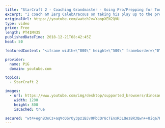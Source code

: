 ```yaml
---
title: "StarCraft 2 - Coaching Grandmaster - Going Pro/Prepping for Tournaments"
excerpt: "I coach GM Zerg CalebAracous on taking his play up to the pro level and preparing for tournaments.\r \r Notes: https://docs.google.com/document/d/1F0z17cftqf0r7R4gq9UBJye9I3H1YszhgXBvrMUAscE/edit?usp=sharing -- Watch live at https://www.twitch.tv/x5_pig"
originalUrl: https://youtube.com/watch?v=YanpXEN2QVU
type: video
price: Free
length: PT41M43S
publishedDateTime: 2018-12-21T08:42:45Z
heat: 50

featuredContent: "<iframe width=\"800\" height=\"500\" frameborder=\"0\" src=\"https://www.youtube.com/embed/YanpXEN2QVU\" allow=\"accelerometer; autoplay; encrypted-media; gyroscope; picture-in-picture\" allowfullscreen></iframe>"

provider:
  name: PiG
  domain: youtube.com

topics:
  - StarCraft 2

images:
  - url: https://www.youtube.com/img/desktop/supported_browsers/dinosaur.png
    width: 1200
    height: 800
    isCached: true

secured: "wt4+egnB3oCz+aqVcQSrOy3pz1BJv0PbCQr8cTEnxR3LQezBR3Qwn++Uiqa7PP9Wq/lIx3S6y2jhfFGyz+mgf/jdoYL1y24Hc/TVC926Ye9i20McrUgRJYZaTF7znzRq+pR/6LHwTowkRLbAuG1KqZ+J4YCiuEOhbpDzGUumZUYTwLQO8p8wCeA3P/UDE61jvTqaJ6YHqQ7zYYpwYUSDfYrkMGgiFqBinU3Lbuq7JLocUk1z/KZKhVgEAiXmcc1XA+twv+oE07O2qXTp+WF02xqYeQMmuILf0gh644AQ8Lev5NCw/cgRNQrJg/bkKa6oNHA2uKPgu6YsAR8tpWiFQaSdNPkWX3ZbQYe/0chV3OjwcioCjyYSuJIiEIinWKVhrwMpRjekqY3c4cgRDs5wuVxXfnx1d2UIgOWHpvbCJqo=;0NWIxnWnJsVxwV1rApbiLQ=="
---
```


